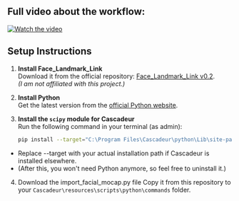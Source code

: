 ## Full video about the workflow:
[![Watch the video](https://img.youtube.com/vi/*VIDEO-ID*/default.jpg)](https://youtu.be/*VIDEO-ID*)

## Setup Instructions

1. **Install Face_Landmark_Link**  
   Download it from the official repository: [Face_Landmark_Link v0.2](https://github.com/Qaanaaq/Face_Landmark_Link/releases/tag/v0.2).  
   _(I am not affiliated with this project.)_

2. **Install Python**  
   Get the latest version from the [official Python website](https://www.python.org/downloads/).

3. **Install the `scipy` module for Cascadeur**  
   Run the following command in your terminal (as admin):

   ```bash
   pip install --target="C:\Program Files\Cascadeur\python\Lib\site-packages" --python-version=3.11.0 --only-binary=:all: scipy```

- Replace --target with your actual installation path if Cascadeur is installed elsewhere.
- (After this, you won't need Python anymore, so feel free to uninstall it.)
4. Download the import_facial_mocap.py file
Copy it from this repository to your ```Cascadeur\resources\scripts\python\commands``` folder.


